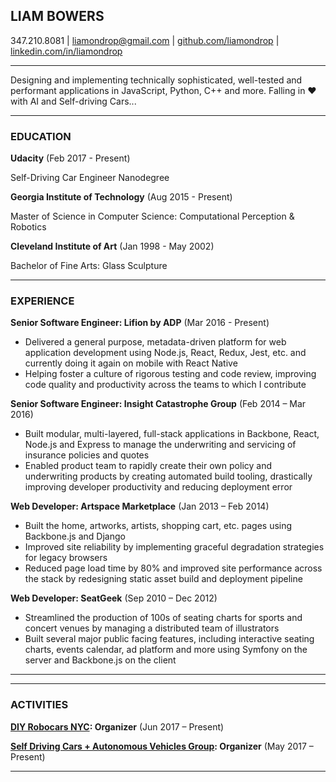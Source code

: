 ## LIAM BOWERS

347.210.8081 | liamondrop@gmail.com | [github.com/liamondrop](https://github.com/liamondrop) | [linkedin.com/in/liamondrop](https://linkedin.com/in/liamondrop)

---

Designing and implementing technically sophisticated, well-tested and performant applications in JavaScript, Python, C++ and more. Falling in ❤️️ with AI and Self-driving Cars...

---

### EDUCATION

**Udacity** (Feb 2017 - Present)

Self-Driving Car Engineer Nanodegree

**Georgia Institute of Technology** (Aug 2015 - Present)

Master of Science in Computer Science: Computational Perception & Robotics

**Cleveland Institute of Art** (Jan 1998 - May 2002)

Bachelor of Fine Arts: Glass Sculpture

---

### EXPERIENCE

**Senior Software Engineer: Lifion by ADP** (Mar 2016 - Present)
- Delivered a general purpose, metadata-driven platform for web application development using Node.js, React, Redux, Jest, etc. and currently doing it again on mobile with React Native
- Helping foster a culture of rigorous testing and code review, improving code quality and productivity across the teams to which I contribute

**Senior Software Engineer: Insight Catastrophe Group** (Feb 2014 – Mar 2016)
- Built modular, multi-layered, full-stack applications in Backbone, React, Node.js and Express to manage the underwriting and servicing of insurance policies and quotes
- Enabled product team to rapidly create their own policy and underwriting products by creating automated build tooling, drastically improving developer productivity and reducing deployment error

**Web Developer: Artspace Marketplace** (Jan 2013 – Feb 2014)
- Built the home, artworks, artists, shopping cart, etc. pages using Backbone.js and Django
- Improved site reliability by implementing graceful degradation strategies for legacy browsers
- Reduced page load time by 80% and improved site performance across the stack by redesigning static asset build and deployment pipeline

**Web Developer: SeatGeek** (Sep 2010 – Dec 2012)
- Streamlined the production of 100s of seating charts for sports and concert venues by managing a distributed team of illustrators
- Built several major public facing features, including interactive seating charts, events calendar, ad platform and more using Symfony on the server and Backbone.js on the client

---

---

### ACTIVITIES

**[DIY Robocars NYC](https://www.meetup.com/DIY-Robocars-NYC/): Organizer** (Jun 2017 – Present)

**[Self Driving Cars + Autonomous Vehicles Group](https://www.meetup.com/The-Self-driving-Cars-Autonomous-Vehicles-Group/): Organizer** (May 2017 – Present)


---
